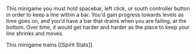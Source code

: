 This minigame you must hold spacebar, left click, or south controller button in order to keep a line within a bar. You'd gain progress towards levels as time goes on, and you'd have a bar that drains when you are failing, at the bottom. Over time, it would get harder and harder as the place to keep your line shrinks and moves.

This minigame trains [[Spirit Stats]].